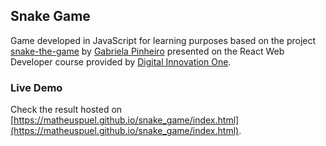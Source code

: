 ## Snake Game

Game developed in JavaScript for learning purposes based on the project [snake-the-game](https://github.com/SpruceGabriela/snake-the-game) by [Gabriela Pinheiro](https://github.com/SpruceGabriela) presented on the React Web Developer course provided by [Digital Innovation One](https://web.digitalinnovation.one/).

### Live Demo

Check the result hosted on [https://matheuspuel.github.io/snake_game/index.html](https://matheuspuel.github.io/snake_game/index.html).
